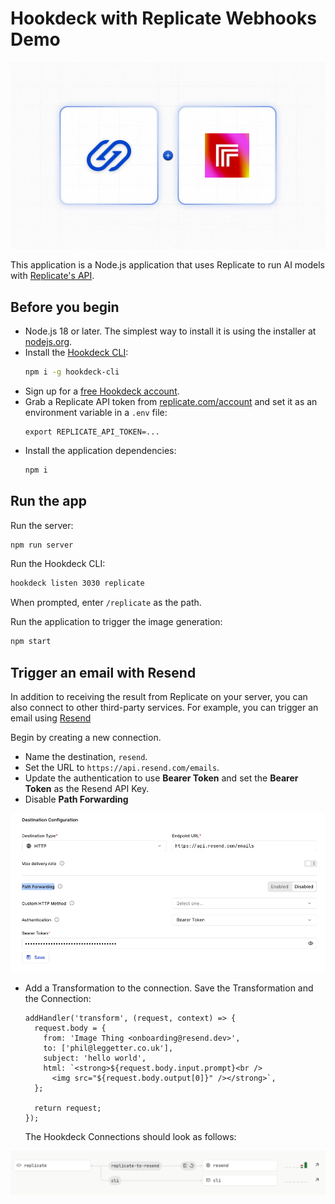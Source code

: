 # Hookdeck with Replicate Webhooks Demo

![Hookdeck + Replicate AI](docs/hookdeck-replicate.png)

This application is a Node.js application that uses Replicate to run AI models with [Replicate's API](https://replicate.com/docs/get-started/nodejs).

## Before you begin

- Node.js 18 or later. The simplest way to install it is using the installer at [nodejs.org](https://nodejs.org/).
- Install the [Hookdeck CLI](https://github.com/hookdeck/hookdeck-cli):
  ```bash
  npm i -g hookdeck-cli
  ```
- Sign up for a [free Hookdeck account](https://dashboard.hookdeck.com/signup?ref=github-asynchronous-ai-demo).
- Grab a Replicate API token from [replicate.com/account](https://replicate.com/account) and set it as an environment variable in a `.env` file:
  ```console
  export REPLICATE_API_TOKEN=...
  ```
- Install the application dependencies:
  ```bash
  npm i
  ```

## Run the app

Run the server:

```bash
npm run server
```

Run the Hookdeck CLI:

```bash
hookdeck listen 3030 replicate
```

When prompted, enter `/replicate` as the path.

Run the application to trigger the image generation:

```bash
npm start
```

## Trigger an email with Resend

In addition to receiving the result from Replicate on your server, you can also connect to other third-party services. For example, you can trigger an email using [Resend](https://resend.com?ref=github-asynchronous-ai)

Begin by creating a new connection.

- Name the destination, `resend`.
- Set the URL to `https://api.resend.com/emails`.
- Update the authentication to use **Bearer Token** and set the **Bearer Token** as the Resend API Key.
- Disable **Path Forwarding**

![Destination config](docs/destination-config.png)

- Add a Transformation to the connection. Save the Transformation and the Connection:

  ```
  addHandler('transform', (request, context) => {
    request.body = {
      from: 'Image Thing <onboarding@resend.dev>',
      to: ['phil@leggetter.co.uk'],
      subject: 'hello world',
      html: `<strong>${request.body.input.prompt}<br />
        <img src="${request.body.output[0]}" /></strong>`,
    };

    return request;
  });
  ```

  The Hookdeck Connections should look as follows:

![Connections](docs/connections.png)
